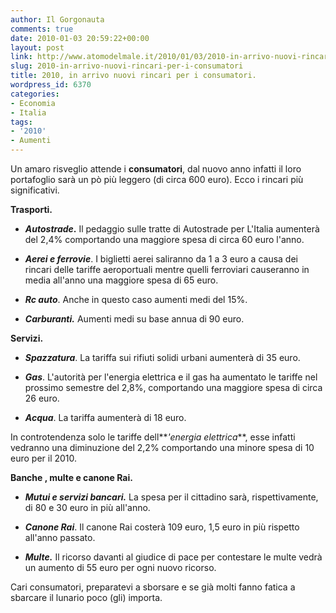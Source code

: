 ```yaml
---
author: Il Gorgonauta
comments: true
date: 2010-01-03 20:59:22+00:00
layout: post
link: http://www.atomodelmale.it/2010/01/03/2010-in-arrivo-nuovi-rincari-per-i-consumatori/
slug: 2010-in-arrivo-nuovi-rincari-per-i-consumatori
title: 2010, in arrivo nuovi rincari per i consumatori.
wordpress_id: 6370
categories:
- Economia
- Italia
tags:
- '2010'
- Aumenti
---
```


Un amaro risveglio attende i **consumatori**, dal nuovo anno infatti il loro portafoglio sarà un pò più leggero (di circa 600 euro). Ecco i rincari più significativi.

**Trasporti.**



	
  * **_Autostrade_.** Il pedaggio sulle tratte di Autostrade per L'Italia aumenterà del 2,4% comportando una maggiore spesa di circa 60 euro l'anno.

	
  * _**Aerei e ferrovie**_. I biglietti aerei saliranno da 1 a 3 euro a causa dei rincari delle tariffe aeroportuali mentre quelli ferroviari causeranno in media all'anno una maggiore spesa di 65 euro.

	
  * **_Rc auto_**. Anche in questo caso aumenti medi del 15%.

	
  * **_Carburanti._** Aumenti medi su base annua di 90 euro.


**Servizi.**



	
  * _**Spazzatura**_. La tariffa sui rifiuti solidi urbani aumenterà di 35 euro.

	
  * _**Gas**_. L'autorità per l'energia elettrica e il gas ha aumentato le tariffe nel prossimo semestre del 2,8%, comportando una maggiore spesa di circa 26 euro.

	
  * **_Acqua_**. La tariffa aumenterà di 18 euro.


In controtendenza solo le tariffe dell**_'energia elettrica_**, esse infatti vedranno una diminuzione del 2,2% comportando una minore spesa di 10 euro per il 2010.

<!-- more -->


**Banche , multe e canone Rai.**



	
  * _**Mutui e servizi bancari.**_ La spesa per il cittadino sarà, rispettivamente, di 80 e 30 euro in più all'anno.

	
  * **_Canone Rai_**. Il canone Rai costerà 109 euro, 1,5 euro in più rispetto all'anno passato.

	
  * **_Multe._** Il ricorso davanti al giudice di pace per contestare le multe vedrà un aumento di 55 euro per ogni nuovo ricorso.


Cari consumatori, preparatevi a sborsare e se già molti fanno fatica a sbarcare il lunario poco (gli) importa.
